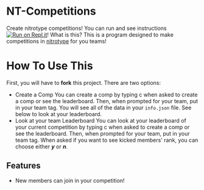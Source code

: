 # NT-Competitions
Create nitrotype competitions!
You can run and see instructions [![Run on Repl.it](https://repl.it/badge/NT-Competitions)](https://repl.it/github/reallyverytrash/NT-Competitions)!
What is this? This is a program designed to make competitions in [nitrotype](https://www.nitrotype.com) for you teams!
# How To Use This
First, you will have to **fork** this project. 
There are two options:
* Create a Comp
You can create a comp by typing c when asked to create a comp or see the leaderboard. Then, when prompted for your team, put in your team tag. You will see all of the data in your `info.json` file. See below to look at your leaderboard.
* Look at your team Leaderboard
You can look at your leaderboard of your current competition by typing c when asked to create a comp or see the leaderboard. Then, when prompted for your team, put in your team tag. When asked if you want to see kicked members' rank, you can choose either ***y*** or ***n***.
## Features
* New members can join in your competition!
